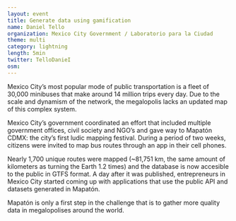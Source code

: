 ```yaml
---
layout: event
title: Generate data using gamification
name: Daniel Tello
organization: Mexico City Government / Laboratorio para la Ciudad
theme: multi
category: lightning
length: 5min
twitter: TelloDanieI
osm:
---
```




Mexico City’s most popular mode of public transportation is a fleet of 30,000 minibuses that make around 14 million trips every day. Due to the scale and dynamism of the network, the megalopolis lacks an updated map of this complex system.

Mexico City’s government coordinated an effort that included multiple government offices, civil society and NGO’s and gave way to Mapatón CDMX: the city’s first ludic mapping festival. During a period of two weeks, citizens were invited to map bus routes through an app in their cell phones.

Nearly 1,700 unique routes were mapped (~81,751 km, the same amount of kilometers as turning the Earth 1.2 times) and the database is now accesible to the public in GTFS format. A day after it was published, entrepreneurs in Mexico City started coming up with applications that use the public API and datasets generated in Mapatón.

Mapatón is only a first step in the challenge that is to gather more quality data in megalopolises around the world.